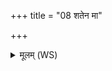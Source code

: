 +++
title = "08 शतेन मा"

+++
<details><summary>मूलम् (WS)</summary>

शतेन मा परि पाहि सहस्रेणाभि रक्ष मा।  
इन्द्रस्ते वीरुधां पत उग्र ओज्मानमा दधौ ॥८ ॥
</details>